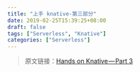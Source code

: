 ```yaml
---
title: "上手 knative-第三部分"
date: 2019-02-25T15:39:25+08:00
draft: false
tags: ["Serverless", "Knative"]
categories: ["Serverless"]
---
```


> 原文链接：[Hands on Knative — Part 3](https://medium.com/google-cloud/hands-on-knative-part-3-d8731ad2f23d)